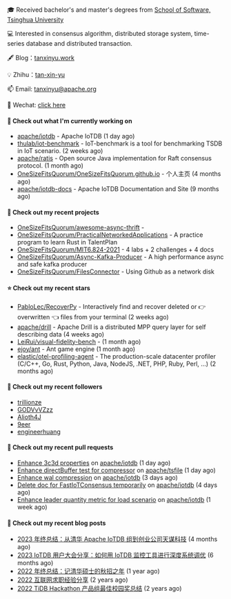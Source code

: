 🎓 Received bachelor's and master's degrees from [School of Software, Tsinghua University](https://www.thss.tsinghua.edu.cn/)

💻 Interested in consensus algorithm, distributed storage system, time-series database and distributed transaction.

🖋 Blog：[tanxinyu.work](https://tanxinyu.work)

💡 Zhihu：[tan-xin-yu](https://www.zhihu.com/people/tan-xin-yu-22)

📫 Email: [tanxinyu@apache.org](mailto:tanxinyu@apache.org)

💬 Wechat: [click here](https://github.com/LebronAl/LebronAl/issues/1)

#### 👷 Check out what I'm currently working on

- [apache/iotdb](https://github.com/apache/iotdb) - Apache IoTDB (1 day ago)
- [thulab/iot-benchmark](https://github.com/thulab/iot-benchmark) - IoT-benchmark is a tool for benchmarking TSDB in IoT scenario. (2 weeks ago)
- [apache/ratis](https://github.com/apache/ratis) - Open source Java implementation for Raft consensus protocol. (1 month ago)
- [OneSizeFitsQuorum/OneSizeFitsQuorum.github.io](https://github.com/OneSizeFitsQuorum/OneSizeFitsQuorum.github.io) - 个人主页 (4 months ago)
- [apache/iotdb-docs](https://github.com/apache/iotdb-docs) - Apache IoTDB Documentation and Site (9 months ago)

#### 🌱 Check out my recent projects

- [OneSizeFitsQuorum/awesome-async-thrift](https://github.com/OneSizeFitsQuorum/awesome-async-thrift) - 
- [OneSizeFitsQuorum/PracticalNetworkedApplications](https://github.com/OneSizeFitsQuorum/PracticalNetworkedApplications) - A practice program to learn Rust in TalentPlan
- [OneSizeFitsQuorum/MIT6.824-2021](https://github.com/OneSizeFitsQuorum/MIT6.824-2021) - 4 labs &#43; 2 challenges &#43; 4 docs
- [OneSizeFitsQuorum/Async-Kafka-Producer](https://github.com/OneSizeFitsQuorum/Async-Kafka-Producer) - A high performance async and safe kafka producer
- [OneSizeFitsQuorum/FilesConnector](https://github.com/OneSizeFitsQuorum/FilesConnector) - Using Github as a network disk

#### ⭐ Check out my recent stars

- [PabloLec/RecoverPy](https://github.com/PabloLec/RecoverPy) - Interactively find and recover deleted or :point_right: overwritten :point_left: files from your terminal (2 weeks ago)
- [apache/drill](https://github.com/apache/drill) - Apache Drill is a distributed MPP query layer for self describing data (4 weeks ago)
- [LeiRui/visual-fidelity-bench](https://github.com/LeiRui/visual-fidelity-bench) -  (1 month ago)
- [ejoy/ant](https://github.com/ejoy/ant) - Ant game engine (1 month ago)
- [elastic/otel-profiling-agent](https://github.com/elastic/otel-profiling-agent) - The production-scale datacenter profiler (C/C&#43;&#43;, Go, Rust, Python, Java, NodeJS, .NET, PHP, Ruby, Perl, ...) (2 months ago)

#### 👯 Check out my recent followers

- [trillionze](https://github.com/trillionze)
- [GODVvVZzz](https://github.com/GODVvVZzz)
- [Alioth4J](https://github.com/Alioth4J)
- [9eer](https://github.com/9eer)
- [engineerhuang](https://github.com/engineerhuang)

#### 🔨 Check out my recent pull requests

- [Enhance 3c3d properties](https://github.com/apache/iotdb/pull/12835) on [apache/iotdb](https://github.com/apache/iotdb) (1 day ago)
- [Enhance directBuffer test for compressor](https://github.com/apache/tsfile/pull/146) on [apache/tsfile](https://github.com/apache/tsfile) (1 day ago)
- [Enhance wal compression](https://github.com/apache/iotdb/pull/12830) on [apache/iotdb](https://github.com/apache/iotdb) (3 days ago)
- [Delete doc for FastIoTConsensus temporarily](https://github.com/apache/iotdb/pull/12827) on [apache/iotdb](https://github.com/apache/iotdb) (4 days ago)
- [Enhance leader quantity metric for load scenario](https://github.com/apache/iotdb/pull/12785) on [apache/iotdb](https://github.com/apache/iotdb) (1 week ago)

#### 📜 Check out my recent blog posts

- [2023 年终总结：从清华 Apache IoTDB 组到创业公司天谋科技](https://tanxinyu.work/2023-annual-summary/) (4 months ago)
- [2023 IoTDB 用户大会分享：如何用 IoTDB 监控工具进行深度系统调优](https://tanxinyu.work/2023-iotdb-submit/) (6 months ago)
- [2022 年终总结：记清华硕士的秋招之年](https://tanxinyu.work/2022-annual-summary/) (1 year ago)
- [2022 互联网求职经验分享](https://tanxinyu.work/2022-internet-job-hunting-experience-sharing/) (2 years ago)
- [2022 TiDB Hackathon 产品组最佳校园奖总结](https://tanxinyu.work/2022-tidb-hackathon/) (2 years ago)
